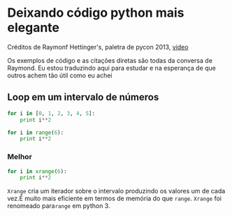 # Deixando código python mais elegante

Créditos de Raymonf Hettinger's, paletra de pycon 2013,  [video](http://www.youtube.com/watch?feature=player_embedded&v=OSGv2VnC0go)

Os exemplos de código e as citações diretas são todas da conversa de Raymond.
Eu estou traduzindo aqui para estudar e na esperança de que outros achem tão útil como eu achei

## Loop em um intervalo de números

```python
for i in [0, 1, 2, 3, 4, 5]:
    print i**2

for i in range(6):
    print i**2
```
### Melhor

```python
for i in xrange(6):
    print i**2
```

`Xrange` cria um iterador sobre o intervalo produzindo os valores um de cada vez.É muito mais eficiente em termos de memória do que `range`. `Xrange` foi renomeado para`range` em python 3.
